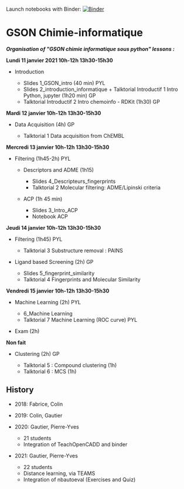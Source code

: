 Launch notebooks with Binder: [![Binder](https://mybinder.org/badge_logo.svg)](https://mybinder.org/v2/gh/ICOA-SBC/GSON-cheminformatics/HEAD)

GSON Chimie-informatique
========================
___Organisation of "GSON chimie informatique sous python" lessons :___

**Lundi 11 janvier 2021 10h-12h 13h30-15h30**

- Introduction

  - Slides 1_GSON_intro (40 min) PYL
  - Slides 2_introduction_informatique + Talktorial Introductif 1 Intro Python, jupyter (1h20 min)  GP
  - Talktorial Introductif 2 Intro chemoinfo - RDKit (1h30) GP

**Mardi 12 janvier 10h-12h 13h30-15h30**

- Data Acquisition (4h) GP

  - Talktorial 1 Data acquisition from ChEMBL

**Mercredi 13 janvier 10h-12h 13h30-15h30**

- Filtering (1h45-2h) PYL

  - Descriptors and ADME (1h15)

    - Slides 4_Descripteurs_fingerprints
    - Talktorial 2 Molecular filtering: ADME/Lipinski criteria

  - ACP (1h 45 min)

      - Slides 3_Intro_ACP
      - Notebook ACP

**Jeudi 14 janvier 10h-12h 13h30-15h30**

- Filtering  (1h45) PYL

  - Talktorial 3 Substructure removal : PAINS

- Ligand based Screening (2h) GP

  - Slides 5_fingerprint_similarity
  - Talktorial 4 Fingerprints and Molecular Similarity

**Vendredi 15 janvier 10h-12h 13h30-15h30**

- Machine Learning (2h) PYL

  - 6_Machine Learning
  - Talktorial 7 Machine Learning (ROC curve) PYL

- Exam (2h)

**Non fait**

- Clustering (2h) GP

  - Talktorial 5 : Compound clustering (1h)
  - Talktorial 6 : MCS (1h)

## History

- 2018: Fabrice, Colin

- 2019: Colin, Gautier

- 2020: Gautier, Pierre-Yves

    - 21 students
    - Integration of TeachOpenCADD and binder

- 2021: Gautier, Pierre-Yves

    - 22 students
    - Distance learning, via TEAMS
    - Integration of nbautoeval (Exercises and Quiz)
